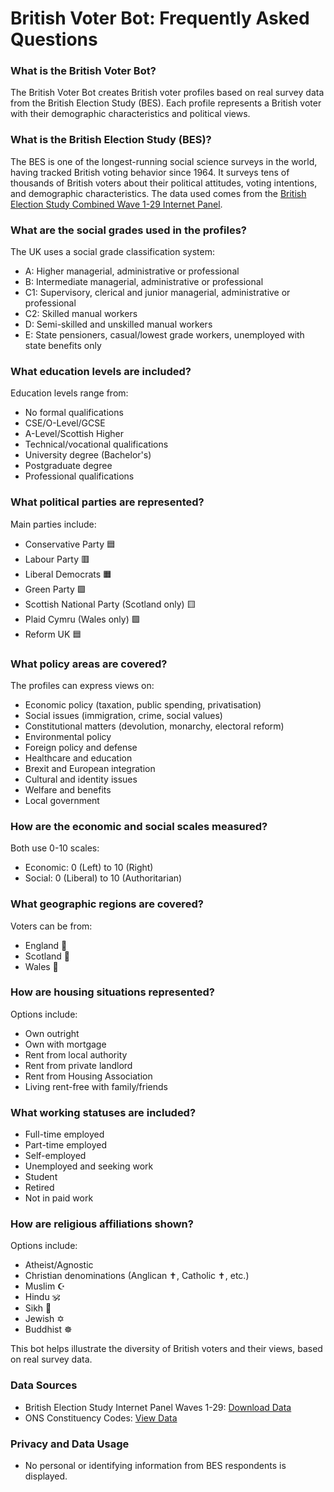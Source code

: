 # British Voter Bot: Frequently Asked Questions

### What is the British Voter Bot?

The British Voter Bot creates British voter profiles based on real survey data from the British Election Study (BES). Each profile represents a British voter with their demographic characteristics and political views.

### What is the British Election Study (BES)?

The BES is one of the longest-running social science surveys in the world, having tracked British voting behavior since 1964. It surveys tens of thousands of British voters about their political attitudes, voting intentions, and demographic characteristics. The data used comes from the [British Election Study Combined Wave 1-29 Internet Panel](https://www.britishelectionstudy.com/data-object/british-election-study-combined-wave-1-29-internet-panel/).

### What are the social grades used in the profiles?

The UK uses a social grade classification system:

-   A: Higher managerial, administrative or professional
-   B: Intermediate managerial, administrative or professional
-   C1: Supervisory, clerical and junior managerial, administrative or professional
-   C2: Skilled manual workers
-   D: Semi-skilled and unskilled manual workers
-   E: State pensioners, casual/lowest grade workers, unemployed with state benefits only

### What education levels are included?

Education levels range from:

-   No formal qualifications
-   CSE/O-Level/GCSE
-   A-Level/Scottish Higher
-   Technical/vocational qualifications
-   University degree (Bachelor's)
-   Postgraduate degree
-   Professional qualifications

### What political parties are represented?

Main parties include:

-   Conservative Party 🟦
-   Labour Party 🟥
-   Liberal Democrats 🟧
-   Green Party 🟩
-   Scottish National Party (Scotland only) 🟨
-   Plaid Cymru (Wales only) 🟩
-   Reform UK 🟦

### What policy areas are covered?

The profiles can express views on:

-   Economic policy (taxation, public spending, privatisation)
-   Social issues (immigration, crime, social values)
-   Constitutional matters (devolution, monarchy, electoral reform)
-   Environmental policy
-   Foreign policy and defense
-   Healthcare and education
-   Brexit and European integration
-   Cultural and identity issues
-   Welfare and benefits
-   Local government

### How are the economic and social scales measured?

Both use 0-10 scales:

-   Economic: 0 (Left) to 10 (Right)
-   Social: 0 (Liberal) to 10 (Authoritarian)

### What geographic regions are covered?

Voters can be from:

-   England 🏴󠁧󠁢󠁥󠁮󠁧󠁿
-   Scotland 🏴󠁧󠁢󠁳󠁣󠁴󠁿
-   Wales 🏴󠁧󠁢󠁷󠁬󠁳󠁿

### How are housing situations represented?

Options include:

-   Own outright
-   Own with mortgage
-   Rent from local authority
-   Rent from private landlord
-   Rent from Housing Association
-   Living rent-free with family/friends

### What working statuses are included?

-   Full-time employed
-   Part-time employed
-   Self-employed
-   Unemployed and seeking work
-   Student
-   Retired
-   Not in paid work

### How are religious affiliations shown?

Options include:

-   Atheist/Agnostic
-   Christian denominations (Anglican ✝️, Catholic ✝️, etc.)
-   Muslim ☪️
-   Hindu 🕉️
-   Sikh 🪯
-   Jewish ✡️
-   Buddhist ☸️

This bot helps illustrate the diversity of British voters and their views, based on real survey data.

### Data Sources

-   British Election Study Internet Panel Waves 1-29: [Download Data](https://www.britishelectionstudy.com/data-object/british-election-study-combined-wave-1-29-internet-panel/)
-   ONS Constituency Codes: [View Data](https://geoportal.statistics.gov.uk/datasets/9a876e4777bc47e392e670a7b8bc3f5c/explore)

### Privacy and Data Usage

-   No personal or identifying information from BES respondents is displayed.
